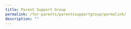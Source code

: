```yaml
---
title: Parent Support Group
permalink: /for-parents/parentssupportgroup/permalink/
description: ""
---
```

